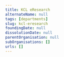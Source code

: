 ```yaml
---
title: KCL eResearch
alternateName: null
tags: [departments]
slug: kcl-eresearch
foundingDate: null
dissolutionDate: null
parentOrganisation: null
subOrganisations: []
urls: []
---
```

